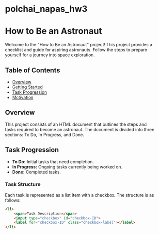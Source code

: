 # polchai_napas_hw3

# How to Be an Astronaut

Welcome to the "How to Be an Astronaut" project! This project provides a checklist and guide for aspiring astronauts. Follow the steps to prepare yourself for a journey into space exploration.

## Table of Contents
- [Overview](#overview)
- [Getting Started](#getting-started)
- [Task Progression](#task-progression)
- [Motivation](#motivation)

## Overview
This project consists of an HTML document that outlines the steps and tasks required to become an astronaut. The document is divided into three sections: To Do, In Progress, and Done.

## Task Progression
- **To Do:** Initial tasks that need completion.
- **In Progress:** Ongoing tasks currently being worked on.
- **Done:** Completed tasks.

### Task Structure
Each task is represented as a list item with a checkbox. The structure is as follows:
```html
<li>
    <span>Task Description</span>
    <input type="checkbox" id="checkbox-ID">
    <label for="checkbox-ID" class="checkbox-label"></label>
</li>